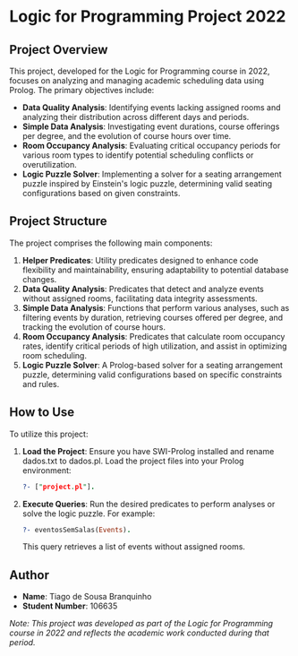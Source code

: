 # Logic for Programming Project 2022

## Project Overview

This project, developed for the Logic for Programming course in 2022, focuses on analyzing and managing academic scheduling data using Prolog. The primary objectives include:

- **Data Quality Analysis**: Identifying events lacking assigned rooms and analyzing their distribution across different days and periods.
- **Simple Data Analysis**: Investigating event durations, course offerings per degree, and the evolution of course hours over time.
- **Room Occupancy Analysis**: Evaluating critical occupancy periods for various room types to identify potential scheduling conflicts or overutilization.
- **Logic Puzzle Solver**: Implementing a solver for a seating arrangement puzzle inspired by Einstein's logic puzzle, determining valid seating configurations based on given constraints.

## Project Structure

The project comprises the following main components:

1. **Helper Predicates**: Utility predicates designed to enhance code flexibility and maintainability, ensuring adaptability to potential database changes.
2. **Data Quality Analysis**: Predicates that detect and analyze events without assigned rooms, facilitating data integrity assessments.
3. **Simple Data Analysis**: Functions that perform various analyses, such as filtering events by duration, retrieving courses offered per degree, and tracking the evolution of course hours.
4. **Room Occupancy Analysis**: Predicates that calculate room occupancy rates, identify critical periods of high utilization, and assist in optimizing room scheduling.
5. **Logic Puzzle Solver**: A Prolog-based solver for a seating arrangement puzzle, determining valid configurations based on specific constraints and rules.

## How to Use

To utilize this project:

1. **Load the Project**: Ensure you have SWI-Prolog installed and rename dados.txt to dados.pl. Load the project files into your Prolog environment:

   ```prolog
   ?- ["project.pl"].
   ```

2. **Execute Queries**: Run the desired predicates to perform analyses or solve the logic puzzle. For example:

   ```prolog
   ?- eventosSemSalas(Events).
   ```

   This query retrieves a list of events without assigned rooms.

## Author

- **Name**: Tiago de Sousa Branquinho
- **Student Number**: 106635

*Note: This project was developed as part of the Logic for Programming course in 2022 and reflects the academic work conducted during that period.*
